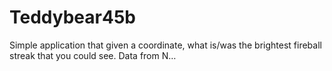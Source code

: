 # Teddybear45b
Simple application that given a coordinate, what is/was the brightest fireball streak that you could see. Data from N…
